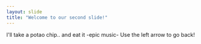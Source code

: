 ```yaml
---
layout: slide
title: "Welcome to our second slide!"
---
```

I'll take a potao chip.. and eat it -epic music-
Use the left arrow to go back!
